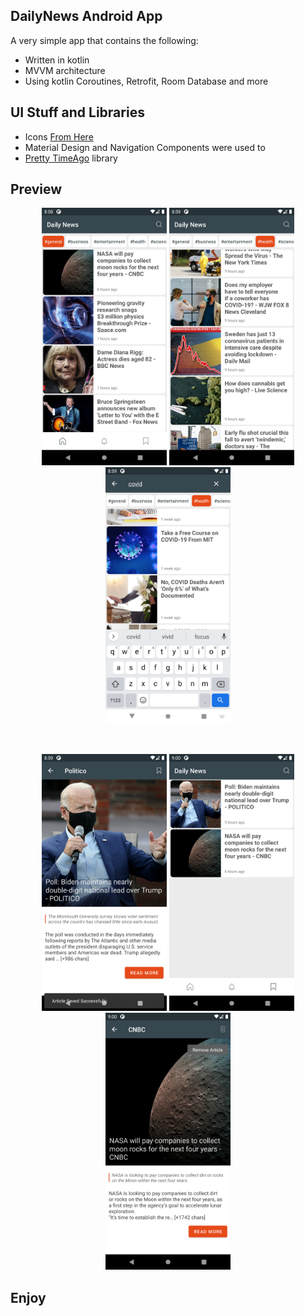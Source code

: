 ## DailyNews Android App
A very simple app that contains the following:

- Written in kotlin
- MVVM architecture
- Using kotlin Coroutines, Retrofit, Room Database and more

## UI Stuff and Libraries
- Icons [From Here](https://www.flaticon.com/packs/essential-set-2)
- Material Design and Navigation Components were used to
- [Pretty TimeAgo](https://github.com/shamalka/Pretty-TimeAgo-android-library) library 
## Preview
<p align="center">
  <img src="Screenshots/1.png" width="200" hieght="200">
  <img src="Screenshots/2.png" width="200" hieght="200">
  <img src="Screenshots/3.png" width="200" hieght="200">
</p>
<br>
<p align="center">
  <img src="Screenshots/4.png" width="200" hieght="200">
  <img src="Screenshots/5.png" width="200" hieght="200">
  <img src="Screenshots/6.png" width="200" hieght="200">
</p>

## Enjoy
